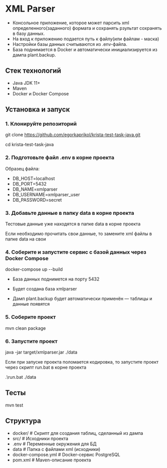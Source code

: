 # XML Parser

- Консольное приложение, которое может парсить xml определенного(заданного) формата
и сохранять рзультат сохранять в базу данных.
- На вход к приложению подается путь к файлу(или файлам - маска)
- Настройки базы данных считываются из .env-файла. 
- База поднимается в Docker и автоматически инициализируется из дампа plant.backup.

## Стек технологий

- Java JDK 11+
- Maven
- Docker и Docker Compose

## Установка и запуск

### 1. Клонируйте репозиторий 

git clone https://github.com/egorkaprikol/krista-test-task-java.git

cd krista-test-task-java

### 2. Подготовьте файл .env в корне проекта

Образец файла:

- DB_HOST=localhost
- DB_PORT=5432
- DB_NAME=xmlparser
- DB_USERNAME=xmlparser_user
- DB_PASSWORD=secret

### 3. Добавьте данные в папку data в корне проекта

Тестовые данные уже находятся в папке data в корне проекта

Если необходимо прочитать свои данные, то замените xml файлы в папке data на свои

### 4. Соберите и запустите сервис с базой данных через Docker Compose

docker-compose up --build

- База данных поднимется на порту 5432

- Будет создана база xmlparser

- Дамп plant.backup будет автоматически применён — таблицы и данные появятся

### 5. Соберите проект

mvn clean package

### 6. Запустите проект

java -jar target/xmlparser.jar ./data

Если при запуске проекта поломается кодировка, то запустите проект через скрипт run.bat в корне проекта

.\run.bat ./data

## Тесты

mvn test

## Структура

- docker/ # Скрипт для создания таблиц, сделанный из дампа
- src/ # Исходники проекта
- .env # Переменные окружения для БД
- data # Папка с файлами xml (исходники)
- docker-compose.yml # Docker-сервис PostgreSQL
- pom.xml # Maven-описание проекта


